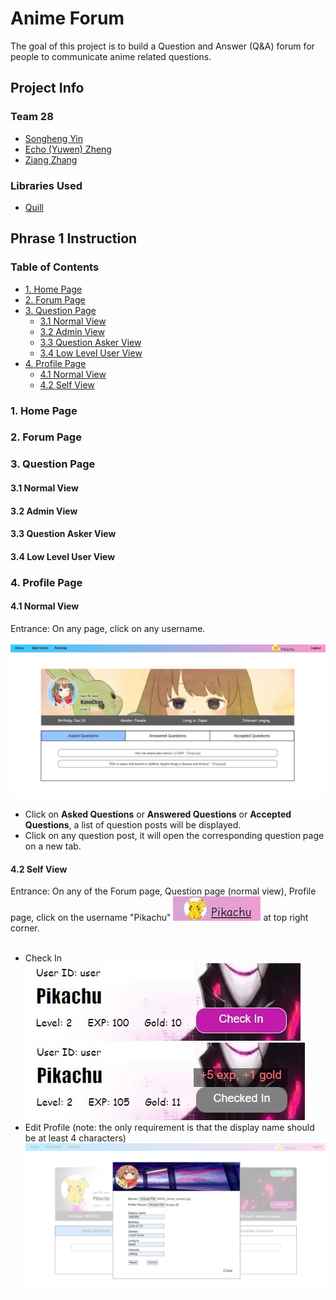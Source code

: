 # Anime Forum
The goal of this project is to build a Question and Answer (Q&A) forum for people to communicate anime related questions. 

## Project Info
### Team 28
* [Songheng Yin](https://github.com/ReinaKousaka)
* [Echo (Yuwen) Zheng](https://github.com/echoztoronto)
* [Ziang Zhang](https://github.com/Ziang-Zhang)

### Libraries Used 
* [Quill](https://quilljs.com/)







## Phrase 1 Instruction
### Table of Contents
- [1. Home Page](#1-home-page)
- [2. Forum Page](#2-forum-page)
- [3. Question Page](#3-question-page)
  * [3.1 Normal View](#31-normal-view)
  * [3.2 Admin View](#32-admin-view)
  * [3.3 Question Asker View](#33-question-asker-view)
  * [3.4 Low Level User View](#34-low-level-user-view)
- [4. Profile Page](#4-profile-page)
  * [4.1 Normal View](#41-normal-view)
  * [4.2 Self View](#42-self-view)

### 1. Home Page

### 2. Forum Page

### 3. Question Page
#### 3.1 Normal View
#### 3.2 Admin View
#### 3.3 Question Asker View
#### 3.4 Low Level User View


### 4. Profile Page
#### 4.1 Normal View
Entrance: On any page, click on any username.<br/> <br/> 
![Alt text](/images/readme/phase1/profile.jpg?raw=true "User Profile Page") <br/> 
* Click on __Asked Questions__ or __Answered Questions__ or __Accepted Questions__, a list of question posts will be displayed.<br/> 
* Click on any question post, it will open the corresponding question page on a new tab.

#### 4.2 Self View
Entrance: On any of the Forum page, Question page (normal view), Profile page, click on the username "Pikachu" ![Alt text](/images/readme/phase1/user_pikachu.jpg?raw=true "Entrance" ) at top right corner. <br/><br/> 
* Check In <br/> ![Alt text](/images/readme/phase1/checkin_before.jpg?raw=true "Check In-before") ![Alt text](/images/readme/phase1/checkin_after.jpg?raw=true "Check In-after")<br/>  
* Edit Profile (note: the only requirement is that the display name should be at least 4 characters) <br/> ![Alt text](/images/readme/phase1/edit_profile3.jpg?raw=true "Edit Profile") <br/> 
